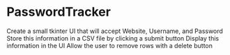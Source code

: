 # PasswordTracker
 
Create a small tkinter UI that will accept Website, Username, and Password
Store this information in a CSV file by clicking a submit button
Display this information in the UI 
Allow the user to remove rows with a delete button
